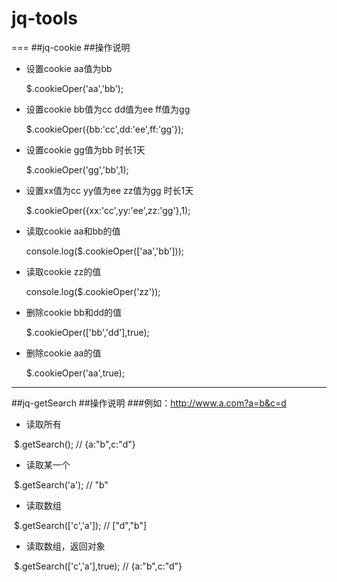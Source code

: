 # jq-tools
===
##jq-cookie
##操作说明
* 设置cookie aa值为bb

  $.cookieOper('aa','bb');
* 设置cookie bb值为cc  dd值为ee  ff值为gg

  $.cookieOper({bb:'cc',dd:'ee',ff:'gg'});
* 设置cookie gg值为bb 时长1天

  $.cookieOper('gg','bb',1);
* 设置xx值为cc yy值为ee zz值为gg 时长1天

  $.cookieOper({xx:'cc',yy:'ee',zz:'gg'},1);
* 读取cookie aa和bb的值

  console.log($.cookieOper(['aa','bb']));
* 读取cookie zz的值

  console.log($.cookieOper('zz'));
* 删除cookie bb和dd的值  

  $.cookieOper(['bb','dd'],true);
* 删除cookie aa的值

  $.cookieOper('aa',true);

***

##jq-getSearch
##操作说明
###例如：http://www.a.com?a=b&c=d
* 读取所有

  $.getSearch();    //  {a:"b",c:"d"}
* 读取某一个

  $.getSearch('a');  // "b"
* 读取数组

  $.getSearch(['c','a']);  // ["d","b"]
* 读取数组，返回对象

  $.getSearch(['c','a'],true);  // {a:"b",c:"d"}

